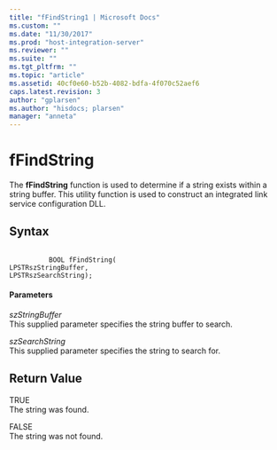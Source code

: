 ```yaml
---
title: "fFindString1 | Microsoft Docs"
ms.custom: ""
ms.date: "11/30/2017"
ms.prod: "host-integration-server"
ms.reviewer: ""
ms.suite: ""
ms.tgt_pltfrm: ""
ms.topic: "article"
ms.assetid: 40cf0e60-b52b-4082-bdfa-4f070c52aef6
caps.latest.revision: 3
author: "gplarsen"
ms.author: "hisdocs; plarsen"
manager: "anneta"
---
```

# fFindString
The **fFindString** function is used to determine if a string exists within a string buffer. This utility function is used to construct an integrated link service configuration DLL.  
  
## Syntax  
  
```  
  
          BOOL fFindString(   
LPSTRszStringBuffer,  
LPSTRszSearchString);  
```  
  
#### Parameters  
 *szStringBuffer*  
 This supplied parameter specifies the string buffer to search.  
  
 *szSearchString*  
 This supplied parameter specifies the string to search for.  
  
## Return Value  
 TRUE  
 The string was found.  
  
 FALSE  
 The string was not found.